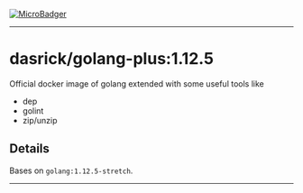 [![MicroBadger][microbadger-image]][microbadger-url]

***

# dasrick/golang-plus:1.12.5

Official docker image of golang extended with some useful tools like

* dep
* golint
* zip/unzip

## Details

Bases on `golang:1.12.5-stretch`.

***

[microbadger-image]: https://images.microbadger.com/badges/image/dasrick/golang-plus:1.12.5.svg
[microbadger-url]: https://microbadger.com/images/dasrick/golang-plus:1.12.5
